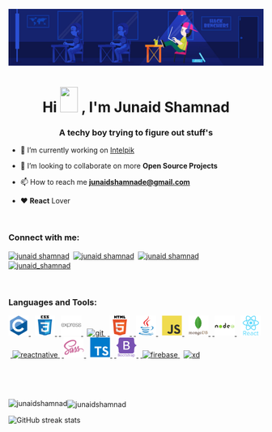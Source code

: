 ![Web&App Design and Development](https://github.com/JunaidShamnad/JunaidShamnad/blob/main/banner.jpg)


<h1 align="center">Hi <img src="https://raw.githubusercontent.com/MartinHeinz/MartinHeinz/master/wave.gif" width="35px" height="50px">
, I'm Junaid Shamnad</h1>
<h3 align="center">A techy boy trying to figure out stuff's</h3>

- 🔭 I’m currently working on [Intelpik](https://www.intelpik.com)

- 👯 I’m looking to collaborate on more **Open Source Projects**

- 📫 How to reach me **junaidshamnade@gmail.com**

- ❤️ **React** Lover

<br>
<h3 align="left">Connect with me:</h3>
<p align="left">
<a href="https://twitter.com/ShamnadJunaid?s=08" target="blank"><img align="center" src="https://cdn.jsdelivr.net/npm/simple-icons@3.0.1/icons/twitter.svg" alt="junaid shamnad" height="30" width="40" /></a>&nbsp;
<a href="https://linkedin.com/in/junaid-shamnad-a854aa1b7" target="blank"><img align="center" src="https://cdn.jsdelivr.net/npm/simple-icons@3.0.1/icons/linkedin.svg" alt="junaid shamnad" height="30" width="40" /></a>&nbsp;
<a href="https://www.facebook.com/junaid.shamnad" target="blank"><img align="center" src="https://cdn.jsdelivr.net/npm/simple-icons@3.0.1/icons/facebook.svg" alt="junaid shamnad" height="30" width="40"  /></a>&nbsp;
<a href="https://instagram.com/junaid_shamnad" target="blank"><img align="center" src="https://cdn.jsdelivr.net/npm/simple-icons@3.0.1/icons/instagram.svg" alt="junaid_shamnad" height="30" width="40"  /></a>&nbsp;
</p>

<br>
<h3 align="left">Languages and Tools:</h3>
<p align="left">  <a href="https://www.cprogramming.com/" target="_blank"> <img src="https://raw.githubusercontent.com/devicons/devicon/master/icons/c/c-original.svg" alt="c" width="40" height="40"/> </a>&nbsp; <a href="https://www.w3schools.com/css/" target="_blank"> <img src="https://raw.githubusercontent.com/devicons/devicon/master/icons/css3/css3-original-wordmark.svg" alt="css3" width="40" height="40"/> </a> &nbsp;<a href="https://expressjs.com" target="_blank"> <img src="https://raw.githubusercontent.com/devicons/devicon/master/icons/express/express-original-wordmark.svg" alt="express" width="40" height="40"/> </a>&nbsp; <a href="https://git-scm.com/" target="_blank"> <img src="https://www.vectorlogo.zone/logos/git-scm/git-scm-icon.svg" alt="git" width="40" height="40"/> </a> &nbsp;<a href="https://www.w3.org/html/" target="_blank"> <img src="https://raw.githubusercontent.com/devicons/devicon/master/icons/html5/html5-original-wordmark.svg" alt="html5" width="40" height="40"/> </a> &nbsp;<a href="https://www.java.com" target="_blank"> <img src="https://raw.githubusercontent.com/devicons/devicon/master/icons/java/java-original.svg" alt="java" width="40" height="40"/> </a>&nbsp; <a href="https://developer.mozilla.org/en-US/docs/Web/JavaScript" target="_blank"> <img src="https://raw.githubusercontent.com/devicons/devicon/master/icons/javascript/javascript-original.svg" alt="javascript" width="40" height="40"/> </a>&nbsp; <a href="https://www.mongodb.com/" target="_blank"> <img src="https://raw.githubusercontent.com/devicons/devicon/master/icons/mongodb/mongodb-original-wordmark.svg" alt="mongodb" width="40" height="40"/> </a> &nbsp;<a href="https://nodejs.org" target="_blank"> <img src="https://raw.githubusercontent.com/devicons/devicon/master/icons/nodejs/nodejs-original-wordmark.svg" alt="nodejs" width="40" height="40"/> </a>&nbsp; <a href="https://reactjs.org/" target="_blank"> <img src="https://raw.githubusercontent.com/devicons/devicon/master/icons/react/react-original-wordmark.svg" alt="react" width="40" height="40"/> </a> &nbsp;<a href="https://reactnative.dev/" target="_blank"> <img src="https://reactnative.dev/img/header_logo.svg" alt="reactnative" width="40" height="40"/> </a> &nbsp;<a href="https://sass-lang.com" target="_blank"> <img src="https://raw.githubusercontent.com/devicons/devicon/master/icons/sass/sass-original.svg" alt="sass" width="40" height="40"/> </a>&nbsp; <a href="https://www.typescriptlang.org/" target="_blank"> <img src="https://raw.githubusercontent.com/devicons/devicon/master/icons/typescript/typescript-original.svg" alt="typescript" width="40" height="40"/> </a>&nbsp;<a href="https://getbootstrap.com" target="_blank"> <img src="https://raw.githubusercontent.com/devicons/devicon/master/icons/bootstrap/bootstrap-plain-wordmark.svg" alt="bootstrap" width="40" height="40"/> </a>&nbsp;<a href="https://firebase.google.com/" target="_blank"> <img src="https://www.vectorlogo.zone/logos/firebase/firebase-icon.svg" alt="firebase" width="40" height="40"/> </a> &nbsp; <a href="https://www.adobe.com/products/xd.html" target="_blank"> <img src="https://cdn.worldvectorlogo.com/logos/adobe-xd.svg" alt="xd" width="40" height="40"/> </a> </p>
<br><br><br>
<p><img align="left" src="https://github-readme-stats.vercel.app/api/top-langs?username=junaidshamnad&show_icons=true&locale=en&layout=compact&theme=algolia" alt="junaidshamnad" /></p>

<p><img align="center" src="https://github-readme-stats.vercel.app/api?username=junaidshamnad&show_icons=true&locale=en&theme=chartreuse-dark" alt="junaidshamnad" /></p>

![GitHub streak stats](https://github-readme-streak-stats.herokuapp.com/?user=JunaidShamnad&theme=highcontrast)   
